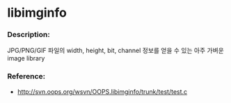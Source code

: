# libimginfo

### Description:

JPG/PNG/GIF 파일의 width, height, bit, channel 정보를 얻을 수 있는 아주 가벼운 image library

### Reference:
* http://svn.oops.org/wsvn/OOPS.libimginfo/trunk/test/test.c